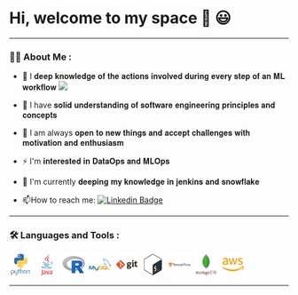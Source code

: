 # Hi, welcome to my space 👋 :smiley:

---

### :man_technologist: About Me :

- :muscle: I 𝐝𝐞𝐞𝐩 𝐤𝐧𝐨𝐰𝐥𝐞𝐝𝐠𝐞 𝐨𝐟 𝐭𝐡𝐞 𝐚𝐜𝐭𝐢𝐨𝐧𝐬 𝐢𝐧𝐯𝐨𝐥𝐯𝐞𝐝 𝐝𝐮𝐫𝐢𝐧𝐠 𝐞𝐯𝐞𝐫𝐲 𝐬𝐭𝐞𝐩 𝐨𝐟 𝐚𝐧 𝐌𝐋 𝐰𝐨𝐫𝐤𝐟𝐥𝐨𝐰 <img src="https://media.giphy.com/media/WUlplcMpOCEmTGBtBW/giphy.gif" width="30"> 

- :telescope: I have 𝐬𝐨𝐥𝐢𝐝 𝐮𝐧𝐝𝐞𝐫𝐬𝐭𝐚𝐧𝐝𝐢𝐧𝐠 𝐨𝐟 𝐬𝐨𝐟𝐭𝐰𝐚𝐫𝐞 𝐞𝐧𝐠𝐢𝐧𝐞𝐞𝐫𝐢𝐧𝐠 𝐩𝐫𝐢𝐧𝐜𝐢𝐩𝐥𝐞𝐬 𝐚𝐧𝐝 𝐜𝐨𝐧𝐜𝐞𝐩𝐭𝐬

- :seedling:  I am always 𝐨𝐩𝐞𝐧 𝐭𝐨 𝐧𝐞𝐰 𝐭𝐡𝐢𝐧𝐠𝐬 𝐚𝐧𝐝 𝐚𝐜𝐜𝐞𝐩𝐭 𝐜𝐡𝐚𝐥𝐥𝐞𝐧𝐠𝐞𝐬 𝐰𝐢𝐭𝐡 𝐦𝐨𝐭𝐢𝐯𝐚𝐭𝐢𝐨𝐧 𝐚𝐧𝐝 𝐞𝐧𝐭𝐡𝐮𝐬𝐢𝐚𝐬𝐦

- :zap: I'm 𝐢𝐧𝐭𝐞𝐫𝐞𝐬𝐭𝐞𝐝 𝐢𝐧 𝐃𝐚𝐭𝐚𝐎𝐩𝐬 𝐚𝐧𝐝 𝐌𝐋𝐎𝐩𝐬

-  :bookmark_tabs: I'm currently 𝐝𝐞𝐞𝐩𝐢𝐧𝐠 𝐦𝐲 𝐤𝐧𝐨𝐰𝐥𝐞𝐝𝐠𝐞 𝐢𝐧 𝐣𝐞𝐧𝐤𝐢𝐧𝐬 𝐚𝐧𝐝 𝐬𝐧𝐨𝐰𝐟𝐥𝐚𝐤𝐞

- :mailbox:How to reach me: [![Linkedin Badge](https://img.shields.io/badge/-AlejandroDR-blue?style=flat&logo=Linkedin&logoColor=white)](your-linkedin-url)

---

### :hammer_and_wrench: Languages and Tools :

<div>
  
  <img src="https://github.com/devicons/devicon/blob/master/icons/python/python-original-wordmark.svg" title="Python" alt="Java" width="40" height="40"/>&nbsp;
  <img src="https://github.com/devicons/devicon/blob/master/icons/java/java-original-wordmark.svg" title="Java" alt="Java" width="40" height="40"/>&nbsp;
  <img src="https://github.com/devicons/devicon/blob/master/icons/r/r-original.svg" title="React" alt="R" width="40" height="40"/>&nbsp;
  <img src="https://github.com/devicons/devicon/blob/master/icons/mysql/mysql-original-wordmark.svg" title="MySQL" alt="MySQL" width="40" height="40"/>&nbsp;
  <img src="https://github.com/devicons/devicon/blob/master/icons/git/git-original-wordmark.svg" title="Git" alt="Git" width="40" height="40"/>&nbsp;
  <img src="https://github.com/devicons/devicon/blob/master/icons/bash/bash-original.svg" title="Bash" alt="Bash" width="40" height="40"/>&nbsp;
  <img src="https://github.com/devicons/devicon/blob/master/icons/tensorflow/tensorflow-original-wordmark.svg" title="TF" alt="TF" width="40" height="40"/>&nbsp;
  <img src="https://github.com/devicons/devicon/blob/master/icons/mongodb/mongodb-original-wordmark.svg" title="MongoDB" alt="MongoDB" width="40" height="40"/>&nbsp;
  <img src="https://github.com/devicons/devicon/blob/master/icons/amazonwebservices/amazonwebservices-plain-wordmark.svg" title="AWS" alt="AWS" width="40" height="40"/>&nbsp;
  
</div>

---




<!---
---

###  :books: Readings

- *Designing Machine Learning Systems* by Chip Huyan (currently reading)
- *Fundamentals of Data Engineering: Building Robust Data Systems for Modern Analytics and Insights* by Daniel Garfield
- 

### :notebook_with_decorative_cover: My Projects :

- [Applying machine learning to predict pathology response in colorectal cancer (bachelor thesis)](https://github.com/GitHubAlejandroDR/prognosis-prediction-TCGA)
- [Python-based CLI for interacting with a local MySQL database](https://github.com/GitHubAlejandroDR/cli-mysql)
- [Modeling, Implementation and Testing a Microwave System | Java | Patterns Design | JUNIT | CUCUMBER](https://github.com/GitHubAlejandroDR/Microondas_ADominguez)
- [GUI Calculator](https://github.com/GitHubAlejandroDR/InterfazGr-ficaCalculadora)
- [Electronic devices states control | Java | Pattern Design](https://github.com/GitHubAlejandroDR/P2_PdD_ADominguez)
  


---
--->


